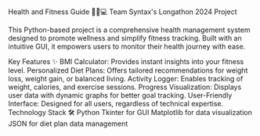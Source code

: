 Health and Fitness Guide 🏋️‍♂️💻
Team Syntax's Longathon 2024 Project

This Python-based project is a comprehensive health management system designed to promote wellness and simplify fitness tracking. Built with an intuitive GUI, it empowers users to monitor their health journey with ease.

Key Features ✨
BMI Calculator: Provides instant insights into your fitness level.
Personalized Diet Plans: Offers tailored recommendations for weight loss, weight gain, or balanced living.
Activity Logger: Enables tracking of weight, calories, and exercise sessions.
Progress Visualization: Displays user data with dynamic graphs for better goal tracking.
User-Friendly Interface: Designed for all users, regardless of technical expertise.
Technology Stack 🛠️
Python
Tkinter for GUI
Matplotlib for data visualization
JSON for diet plan data management
